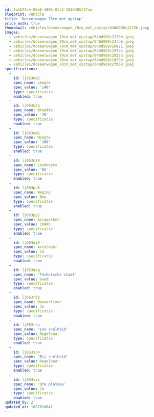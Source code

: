 ```yaml
---
id: fa1674ce-00a6-4896-8fa3-1019d05f27aa
blueprint: vehicle
title: 'Doseerwagen 70cm met opstap'
price_notk: true
thumbnail: vehicles/doseerwagen_70cm_met_opstap/648d989c2279b.jpeg
images:
  - vehicles/doseerwagen_70cm_met_opstap/648d989c2279b.jpeg
  - vehicles/doseerwagen_70cm_met_opstap/648d989c24fa6.jpeg
  - vehicles/doseerwagen_70cm_met_opstap/648d989c26e21.jpeg
  - vehicles/doseerwagen_70cm_met_opstap/648d989c297e4.jpeg
  - vehicles/doseerwagen_70cm_met_opstap/648d989c2b55b.jpeg
  - vehicles/doseerwagen_70cm_met_opstap/648d989c2d79d.jpeg
  - vehicles/doseerwagen_70cm_met_opstap/648d989c2fb68.jpeg
specifications:
  -
    id: lj063n05
    spec_name: Lengte
    spec_value: '140'
    type: specificatie
    enabled: true
  -
    id: lj063o3a
    spec_name: Breedte
    spec_value: '70'
    type: specificatie
    enabled: true
  -
    id: lj063om2
    spec_name: Hoogte
    spec_value: '160'
    type: specificatie
    enabled: true
  -
    id: lj063oz8
    spec_name: Loshoogte
    spec_value: '85'
    type: specificatie
    enabled: true
  -
    id: lj063pc8
    spec_name: Weging
    spec_value: Nee
    type: specificatie
    enabled: true
  -
    id: lj063py2
    spec_name: Accupakket
    spec_value: 160Ah
    type: specificatie
    enabled: true
  -
    id: lj063qj6
    spec_name: Acculader
    spec_value: Ja
    type: specificatie
    enabled: true
  -
    id: lj063qxq
    spec_name: 'Technische staat'
    spec_value: Goed
    type: specificatie
    enabled: true
  -
    id: lj063rbb
    spec_name: Doseertimer
    spec_value: Ja
    type: specificatie
    enabled: true
  -
    id: lj063rou
    spec_name: 'Los snelheid'
    spec_value: Regelbaar
    type: specificatie
    enabled: true
  -
    id: lj063s34
    spec_name: 'Rij snelheid'
    spec_value: Regelbaar
    type: specificatie
    enabled: true
  -
    id: lj063siv
    spec_name: 'Sta plateau'
    spec_value: Ja
    type: specificatie
    enabled: true
updated_by: 2
updated_at: 1687016641
---
```

